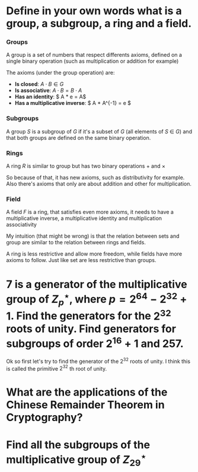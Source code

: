 # Define in your own words what is a group, a subgroup, a ring and a field.

### Groups 
A group is a set of numbers that respect differents axioms, defined on a single binary operation (such as multiplication or addition for example)

The axioms (under the group operation) are:
-  **Is closed**: $A \cdot B \in G$
- **Is associative**: $A \cdot B = B \cdot A$
- **Has an identity**: $ A * e = A$
- **Has a multiplicative inverse**: $ A * A^{-1} = e $

### Subgroups
A group $S$ is a subgroup of $G$ if it's a subset of $G$ (all elements of $S$ $\in$ $G$) and that both groups are defined on the same binary operation.

### Rings

A ring $R$ is similar to group but has two binary operations $+$ and $\times$

So because of that, it has new axioms, such as distributivity for example.
Also there's axioms that only are about addition and other for multiplication.

### Field
A field $F$ is a ring, that satisfies even more axioms, it needs to have a multiplicative inverse, a multiplicative identity and multiplication associativity

My intuition (that might be wrong) is that the relation between sets and group are similar to the relation between rings and fields. 

A ring is less restrictive and allow more freedom, while fields have more axioms to follow. Just like set are less restrictive than groups.


# $7$ is a generator of the multiplicative group of $Z_p^\star$, where $p = 2^{64} - 2^{32} +1$. Find the generators for the $2^{32}$ roots of unity. Find generators for subgroups of order $2^{16} + 1$ and $257$.

Ok so first let's try to find the generator of the $2^{32}$ roots of unity. I think this is called the primitive $2^{32}$ th root of unity.




# What are the applications of the Chinese Remainder Theorem in Cryptography?

# Find all the subgroups of the multiplicative group of $Z_{29}^\star$
